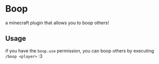 # Boop
a minecraft plugin that allows you to boop others!

## Usage
if you have the `boop.use` permission, you can boop others by executing `/boop <player>` :3
